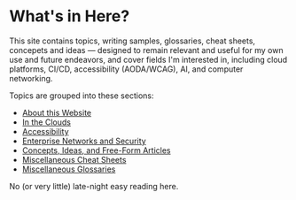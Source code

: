 # What's in Here?

This site contains topics, writing samples, glossaries, cheat sheets, concepets and ideas — designed to remain relevant and useful for my own use and future endeavors, and cover fields I'm interested in, including cloud platforms, CI/CD, accessibility (AODA/WCAG), AI, and computer networking. 

Topics are grouped into these sections:

- [About this Website](../sec_about/index.md)  
- [In the Clouds](../sec_cloud/index.md)  
- [Accessibility](../sec_accss/index.md)  
- [Enterprise Networks and Security](../sec_net-sec/index.md)  
- [Concepts, Ideas, and Free-Form Articles](../sec_freeform/index.md)  
- [Miscellaneous Cheat Sheets](../sec_cheatsheets/index.md)  
- [Miscellaneous Glossaries](../sec_gloss/index.md)  

No (or very little) late-night easy reading here.
